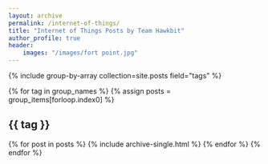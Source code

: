 ```yaml
---
layout: archive
permalink: /internet-of-things/
title: "Internet of Things Posts by Team Hawkbit"
author_profile: true
header:
    images: "/images/fort point.jpg"
---
```


{% include group-by-array collection=site.posts field="tags" %}

{% for tag in group_names %}
  {% assign posts = group_items[forloop.index0] %}
  <h2 id="{{ tag | slugify }}" class="archive__subtitle">{{ tag }}</h2>
  {% for post in posts %}
    {% include archive-single.html %}
  {% endfor %}
{% endfor %}
